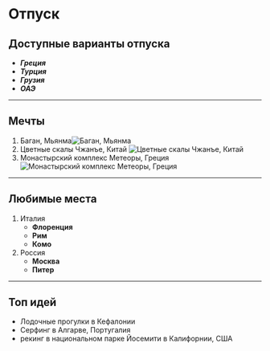 # Отпуск

## Доступные варианты отпуска
* **_Греция_**
* **_Турция_**
* **_Грузия_**
* **_ОАЭ_**
---

## Мечты
1. Баган, Мьянма![Баган, Мьянма](Bagan.jpg)
2. Цветные скалы Чжанъе, Китай ![Цветные скалы Чжанъе, Китай](%D1%81%D0%BA%D0%B0%D0%BB%D1%8B-%D0%BA%D0%B8%D1%82%D0%B0%D0%B93.jpg)
3. Монастырский комплекс Метеоры, Греция ![Монастырский комплекс Метеоры, Греция](%D0%93%D1%80%D0%B5%D1%87%D0%B5%D1%81%D0%BA%D0%B8%D0%B5_%D0%9C%D0%B5%D1%82%D0%B5%D0%BE%D1%80%D1%8B.jpg)
---

## Любимые места
1. Италия
    * **Флоренция**
    * **Рим**
    * **Комо**
2. Россия
    * **Москва**
    * **Питер**
    
---

## Топ идей
* Лодочные прогулки в Кефалонии
* Серфинг в Алгарве, Португалия
* рекинг в национальном парке Йосемити в Калифорнии, США
